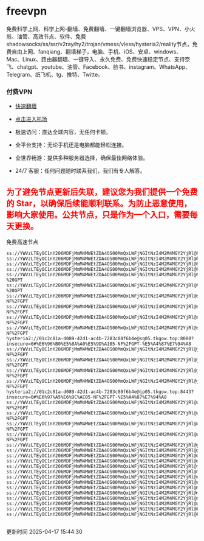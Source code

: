# freevpn

免费科学上网、科学上网-翻墙、免费翻墙、一键翻墙浏览器、VPS、VPN、小火煎、油管、高效节点、软件、免费shadowsocks/ss/ssr/v2ray/hy2/trojan/vmess/vless/hysteria2/reality节点，免费自由上网、fanqiang、翻墙梯子，电脑、手机、iOS、安卓、windows、Mac、Linux、路由器翻墙、一键导入、永久免费、免费快速稳定节点、支持奈飞、chatgpt、youtube、油管、Facebook、脸书、instagram、WhatsApp、Telegram、纸飞机、tg、推特、Twitte。

### 付费VPN
* [快速翻墙](https://xgogo.sbs/#/register?code=wxADDy87) 

* [点击进入机场](https://xgogo.sbs/#/register?code=wxADDy87) 

* 极速访问：直达全球内容，无任何卡顿。

* 全平台支持：无论手机还是电脑都能轻松连接。

* 全世界畅游：提供多种服务器选择，确保最佳网络体验。

* 24/7 客服：任何问题随时联系我们，我们有专人解答。

## <font color="red">为了避免节点更新后失联，建议您为我们提供一个免费的 Star，以确保后续能顺利联系。为防止恶意使用，影响大家使用。公共节点，只是作为一个入口，需要每天更换。</font>

免费高速节点

```ss://YWVzLTEyOC1nY206MDFjMmM4MWEtZDA4OS00MmQxLWFjNGItNzI4M2M4MGY2YjRl@hk01.jgrtoioceaw.help:50384#%E9%A6%99%E6%B8%AF01
ss://YWVzLTEyOC1nY206MDFjMmM4MWEtZDA4OS00MmQxLWFjNGItNzI4M2M4MGY2YjRl@hk02.jigreliewolf.click:17889#%E9%A6%99%E6%B8%AF02
ss://YWVzLTEyOC1nY206MDFjMmM4MWEtZDA4OS00MmQxLWFjNGItNzI4M2M4MGY2YjRl@hk03.jigreliewolf.click:10838#%E9%A6%99%E6%B8%AF03
ss://YWVzLTEyOC1nY206MDFjMmM4MWEtZDA4OS00MmQxLWFjNGItNzI4M2M4MGY2YjRl@hk04.jgrtoioceaw.help:29956#%E9%A6%99%E6%B8%AF04
ss://YWVzLTEyOC1nY206MDFjMmM4MWEtZDA4OS00MmQxLWFjNGItNzI4M2M4MGY2YjRl@hk05.ijgelrkasd.click:41284#%E9%A6%99%E6%B8%AF05
ss://YWVzLTEyOC1nY206MDFjMmM4MWEtZDA4OS00MmQxLWFjNGItNzI4M2M4MGY2YjRl@tw01.jigreliewolf.click:30995#%E5%8F%B0%E6%B9%BE01%20-%20GPT
ss://YWVzLTEyOC1nY206MDFjMmM4MWEtZDA4OS00MmQxLWFjNGItNzI4M2M4MGY2YjRl@tw02.ijgelrkasd.click:22610#%E5%8F%B0%E6%B9%BE02%20-%20GPT
ss://YWVzLTEyOC1nY206MDFjMmM4MWEtZDA4OS00MmQxLWFjNGItNzI4M2M4MGY2YjRl@sg01.jgrtoioceaw.help:55559#%E6%96%B0%E5%8A%A0%E5%9D%A101%20-NF%2FGPT
ss://YWVzLTEyOC1nY206MDFjMmM4MWEtZDA4OS00MmQxLWFjNGItNzI4M2M4MGY2YjRl@sg02.jigreliewolf.click:40574#%E6%96%B0%E5%8A%A0%E5%9D%A102%20-NF%2FGPT
ss://YWVzLTEyOC1nY206MDFjMmM4MWEtZDA4OS00MmQxLWFjNGItNzI4M2M4MGY2YjRl@sg03.ijgelrkasd.click:23716#%E6%96%B0%E5%8A%A0%E5%9D%A103%20-NF%2FGPT
ss://YWVzLTEyOC1nY206MDFjMmM4MWEtZDA4OS00MmQxLWFjNGItNzI4M2M4MGY2YjRl@sg04.jgrtoioceaw.help:17971#%E6%96%B0%E5%8A%A0%E5%9D%A104%20-NF%2FGPT
hysteria2://01c2c81a-d089-42d1-ac4b-7283c80f6b4e@sg05.tkgow.top:8080?insecure=0#%E6%96%B0%E5%8A%A0%E5%9D%A105-NF%2FGPT-%E5%A4%87%E7%94%A8
ss://YWVzLTEyOC1nY206MDFjMmM4MWEtZDA4OS00MmQxLWFjNGItNzI4M2M4MGY2YjRl@jp01.jgrtoioceaw.help:58645#%E6%97%A5%E6%9C%AC01%20-NF%2FGPT
ss://YWVzLTEyOC1nY206MDFjMmM4MWEtZDA4OS00MmQxLWFjNGItNzI4M2M4MGY2YjRl@jp02.jgrtoioceaw.help:47462#%E6%97%A5%E6%9C%AC02%20-NF%2FGPT
ss://YWVzLTEyOC1nY206MDFjMmM4MWEtZDA4OS00MmQxLWFjNGItNzI4M2M4MGY2YjRl@jp03.jigreliewolf.click:33414#%E6%97%A5%E6%9C%AC03%20-NF%2FGPT
ss://YWVzLTEyOC1nY206MDFjMmM4MWEtZDA4OS00MmQxLWFjNGItNzI4M2M4MGY2YjRl@jp04.ijgelrkasd.click:58223#%E6%97%A5%E6%9C%AC04%20-NF%2FGPT
hysteria2://01c2c81a-d089-42d1-ac4b-7283c80f6b4e@jp05.tkgow.top:8443?insecure=0#%E6%97%A5%E6%9C%AC05-NF%2FGPT-%E5%A4%87%E7%94%A8
ss://YWVzLTEyOC1nY206MDFjMmM4MWEtZDA4OS00MmQxLWFjNGItNzI4M2M4MGY2YjRl@us01.jgrtoioceaw.help:48129#%E7%BE%8E%E5%9B%BD01%20-NF%2FGPT
ss://YWVzLTEyOC1nY206MDFjMmM4MWEtZDA4OS00MmQxLWFjNGItNzI4M2M4MGY2YjRl@us02.jgrtoioceaw.help:44907#%E7%BE%8E%E5%9B%BD02%20-NF%2FGPT
ss://YWVzLTEyOC1nY206MDFjMmM4MWEtZDA4OS00MmQxLWFjNGItNzI4M2M4MGY2YjRl@us03.jigreliewolf.click:43330#%E7%BE%8E%E5%9B%BD03%20-NF%2FGPT
ss://YWVzLTEyOC1nY206MDFjMmM4MWEtZDA4OS00MmQxLWFjNGItNzI4M2M4MGY2YjRl@us04.ijgelrkasd.click:44130#%E7%BE%8E%E5%9B%BD04%20-NF%2FGPT
ss://YWVzLTEyOC1nY206MDFjMmM4MWEtZDA4OS00MmQxLWFjNGItNzI4M2M4MGY2YjRl@gb01.jgrtoioceaw.help:27765#%E8%8B%B1%E5%9B%BD01
ss://YWVzLTEyOC1nY206MDFjMmM4MWEtZDA4OS00MmQxLWFjNGItNzI4M2M4MGY2YjRl@gb02.jigreliewolf.click:52762#%E8%8B%B1%E5%9B%BD02
ss://YWVzLTEyOC1nY206MDFjMmM4MWEtZDA4OS00MmQxLWFjNGItNzI4M2M4MGY2YjRl@de01.jgrtoioceaw.help:20635#%E5%BE%B7%E5%9B%BD01
ss://YWVzLTEyOC1nY206MDFjMmM4MWEtZDA4OS00MmQxLWFjNGItNzI4M2M4MGY2YjRl@de02.jigreliewolf.click:52770#%E5%BE%B7%E5%9B%BD02
ss://YWVzLTEyOC1nY206MDFjMmM4MWEtZDA4OS00MmQxLWFjNGItNzI4M2M4MGY2YjRl@fr01.ijgelrkasd.click:32568#%E6%B3%95%E5%9B%BD01
ss://YWVzLTEyOC1nY206MDFjMmM4MWEtZDA4OS00MmQxLWFjNGItNzI4M2M4MGY2YjRl@fr02.jigreliewolf.click:45265#%E6%B3%95%E5%9B%BD02
ss://YWVzLTEyOC1nY206MDFjMmM4MWEtZDA4OS00MmQxLWFjNGItNzI4M2M4MGY2YjRl@ca01.jigreliewolf.click:30461#%E5%8A%A0%E6%8B%BF%E5%A4%A701
ss://YWVzLTEyOC1nY206MDFjMmM4MWEtZDA4OS00MmQxLWFjNGItNzI4M2M4MGY2YjRl@ca02.ijgelrkasd.click:24053#%E5%8A%A0%E6%8B%BF%E5%A4%A702
ss://YWVzLTEyOC1nY206MDFjMmM4MWEtZDA4OS00MmQxLWFjNGItNzI4M2M4MGY2YjRl@my01.jigreliewolf.click:52408#%E9%A9%AC%E6%9D%A5%E8%A5%BF%E4%BA%9A01
ss://YWVzLTEyOC1nY206MDFjMmM4MWEtZDA4OS00MmQxLWFjNGItNzI4M2M4MGY2YjRl@my02.ijgelrkasd.click:25519#%E9%A9%AC%E6%9D%A5%E8%A5%BF%E4%BA%9A02
ss://YWVzLTEyOC1nY206MDFjMmM4MWEtZDA4OS00MmQxLWFjNGItNzI4M2M4MGY2YjRl@au01.jgrtoioceaw.help:13460#%E6%BE%B3%E5%A4%A7%E5%88%A9%E4%BA%9A01
ss://YWVzLTEyOC1nY206MDFjMmM4MWEtZDA4OS00MmQxLWFjNGItNzI4M2M4MGY2YjRl@au02.ijgelrkasd.click:46073#%E6%BE%B3%E5%A4%A7%E5%88%A9%E4%BA%9A02
ss://YWVzLTEyOC1nY206MDFjMmM4MWEtZDA4OS00MmQxLWFjNGItNzI4M2M4MGY2YjRl@ko01.jgrtoioceaw.help:46108#%E9%9F%A9%E5%9B%BD01
ss://YWVzLTEyOC1nY206MDFjMmM4MWEtZDA4OS00MmQxLWFjNGItNzI4M2M4MGY2YjRl@ko02.jigreliewolf.click:50181#%E9%9F%A9%E5%9B%BD02


```
更新时间 2025-04-17 15:44:30
